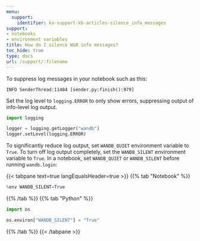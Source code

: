 ```yaml
---
menu:
  support:
    identifier: ko-support-kb-articles-silence_info_messages
support:
- notebooks
- environment variables
title: How do I silence W&B info messages?
toc_hide: true
type: docs
url: /support/:filename
---
```


To suppress log messages in your notebook such as this:

```
INFO SenderThread:11484 [sender.py:finish():979]
``` 

Set the log level to `logging.ERROR` to only show errors, suppressing output of info-level log output.

```python
import logging

logger = logging.getLogger("wandb")
logger.setLevel(logging.ERROR)
```

To significantly reduce log output, set `WANDB_QUIET` environment variable to `True`. To turn off log output completely, set the `WANDB_SILENT` environment variable to `True`. In a notebook, set `WANDB_QUIET` or `WANDB_SILENT` before running `wandb.login`:

{{< tabpane text=true langEqualsHeader=true >}}
{{% tab "Notebook" %}}
```python
%env WANDB_SILENT=True
```
{{% /tab %}}
{{% tab "Python" %}}
```python
import os

os.environ["WANDB_SILENT"] = "True"
```
{{% /tab %}}
{{< /tabpane >}}